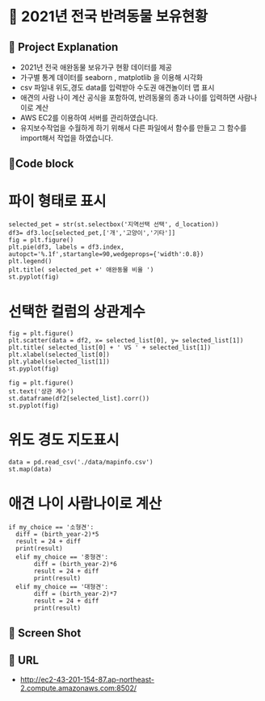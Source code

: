 # 🐶 2021년 전국 반려동물 보유현황 

## 📌 Project Explanation
* 2021년 전국 애완동물 보유가구 현황 데이터를 제공
* 가구별 통계 데이터를 seaborn , matplotlib 을 이용해 시각화
* csv 파일내 위도,경도 data를 입력받아 수도권 애견놀이터 맵 표시
* 애견의 사람 나이 계산 공식을 포함하여, 반려동물의 종과 나이를 입력하면 사람나이로 계산
* AWS EC2를 이용하여 서버를 관리하였습니다.
* 유지보수작업을 수월하게 하기 위해서 다른 파일에서 함수를 만들고 그 함수를 import해서 작업을 하였습니다.


## 📌Code block

# 파이 형태로 표시
```
selected_pet = str(st.selectbox('지역선택 선택', d_location))
df3= df3.loc[selected_pet,['개','고양이','기타']]
fig = plt.figure()
plt.pie(df3, labels = df3.index, autopct='%.1f',startangle=90,wedgeprops={'width':0.8})
plt.legend()
plt.title( selected_pet +' 애완동물 비율 ')
st.pyplot(fig)
```

# 선택한 컬럼의 상관계수
```
fig = plt.figure()
plt.scatter(data = df2, x= selected_list[0], y= selected_list[1])
plt.title( selected_list[0] + ' VS ' + selected_list[1])
plt.xlabel(selected_list[0])
plt.ylabel(selected_list[1])
st.pyplot(fig)

fig = plt.figure()
st.text('상관 계수')
st.dataframe(df2[selected_list].corr())
st.pyplot(fig)
```

# 위도 경도 지도표시
```
data = pd.read_csv('./data/mapinfo.csv')
st.map(data)
```

# 애견 나이 사람나이로 계산
```
if my_choice == '소형견':
  diff = (birth_year-2)*5
  result = 24 + diff
  print(result)
  elif my_choice == '중형견':
       diff = (birth_year-2)*6
       result = 24 + diff
       print(result)
  elif my_choice == '대형견':
       diff = (birth_year-2)*7
       result = 24 + diff
       print(result)
```

## 📌 Screen Shot



## 📌 URL
  - http://ec2-43-201-154-87.ap-northeast-2.compute.amazonaws.com:8502/
